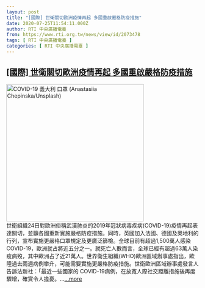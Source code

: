 ```yaml
---
layout: post
title: "[國際] 世衛關切歐洲疫情再起 多國重啟嚴格防疫措施"
date: 2020-07-25T11:54:11.000Z
author: RTI 中央廣播電臺
from: https://www.rti.org.tw/news/view/id/2073478
tags: [ RTI 中央廣播電臺 ]
categories: [ RTI 中央廣播電臺 ]
---
```

<!--1595678051000-->
[[國際] 世衛關切歐洲疫情再起 多國重啟嚴格防疫措施](https://www.rti.org.tw/news/view/id/2073478)
------

<div>
<img src="https://static.rti.org.tw/assets/thumbnails/2020/07/25/388a8fbf79342119f091a25e2da5a07a.jpg" width="360" alt="COVID-19 義大利 口罩 (Anastasiia Chepinska/Unsplash)" title="COVID-19 義大利 口罩 (Anastasiia Chepinska/Unsplash)"><br>世衛組織24日對歐洲俗稱武漢肺炎的2019年冠狀病毒疾病(COVID-19)疫情再起表達關切，並籲各國重新實施嚴格防疫措施。同時，英國加入法國、德國及奧地利的行列，宣布實施更嚴格口罩規定及更廣泛篩檢。全球目前有超過1,500萬人感染COVID-19，歐洲就占將近五分之一。就死亡人數而言，全球已經有超過63萬人染疫病歿，其中歐洲占了近21萬人。世界衛生組織(WHO)歐洲區域辦事處指出，歐陸過去兩週病例攀升，可能需要實施更嚴格防疫措施。世衛歐洲區域辦事處發言人告訴法新社：「最近一些國家的 COVID-19病例，在放寬人際社交距離措施後再度驟增，確實令人擔憂。...<a target="_blank" href="https://www.rti.org.tw/news/view/id/2073478">...more</a>
</div>
